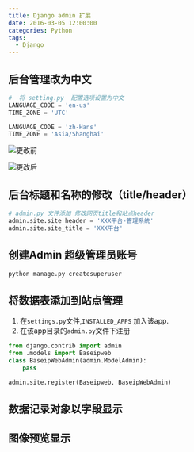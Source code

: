 ```yaml
---
title: Django admin 扩展
date: 2016-03-05 12:00:00
categories: Python
tags: 
  - Django
---
```


## 后台管理改为中文

```python
#  将 setting.py  配置选项设置为中文
LANGUAGE_CODE = 'en-us'
TIME_ZONE = 'UTC'

LANGUAGE_CODE = 'zh-Hans'
TIME_ZONE = 'Asia/Shanghai'
```

![更改前](更新前.png)

![更改后](更新后.png)



## 后台标题和名称的修改（title/header）

```python 
# admin.py 文件添加 修改网页title和站点header
admin.site.site_header = 'XXX平台-管理系统'
admin.site.site_title = 'XXX平台'
```

## 创建Admin 超级管理员账号
```bash
python manage.py createsuperuser
```


## 将数据表添加到站点管理

1. 在`settings.py`文件,`INSTALLED_APPS` 加入该app.
2.  在该app目录的`admin.py`文件下注册
```python
from django.contrib import admin
from .models import Baseipweb
class BaseipWebAdmin(admin.ModelAdmin):
    pass

admin.site.register(Baseipweb, BaseipWebAdmin)
```

## 数据记录对象以字段显示


## 图像预览显示
